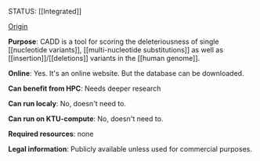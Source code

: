 STATUS: [[Integrated]]

[Origin](https://cadd.gs.washington.edu/)

**Purpose**: CADD is a tool for scoring the deleteriousness of single [[nucleotide variants]], [[multi-nucleotide substitutions]] as well as [[insertion]]/[[deletions]] variants in the [[human genome]].

**Online**: Yes. It's an online website. But the database can be downloaded.

**Can benefit from HPC**: Needs deeper research

**Can run localy**: No, doesn't need to.

**Can run on KTU-compute**: No, doesn't need to.

**Required resources**: none

**Legal information**: Publicly available unless used for commercial purposes.